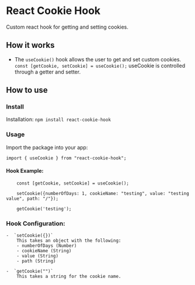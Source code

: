 # React Cookie Hook

Custom react hook for getting and setting cookies.

## How it works

- The `useCookie()` hook allows the user to get and set custom cookies. `const [getCookie, setCookie] = useCookie();` useCookie is controlled through a getter and setter.

## How to use

### Install

Installation: `npm install react-cookie-hook`

### Usage

Import the package into your app:

`import { useCookie } from "react-cookie-hook";`

#### Hook Example:
```   
    const [getCookie, setCookie] = useCookie();

    setCookie({numberOfDays: 1, cookieName: "testing", value: "testing value", path: "/"});

    getCookie('testing');
```
### Hook Configuration:

    -  `setCookie({})`
        This takes an object with the following:
        - numberOfDays (Number)
        - cookieName (String)
        - value (String)
        - path (String)

    -  `getCookie("")`
        This takes a string for the cookie name.